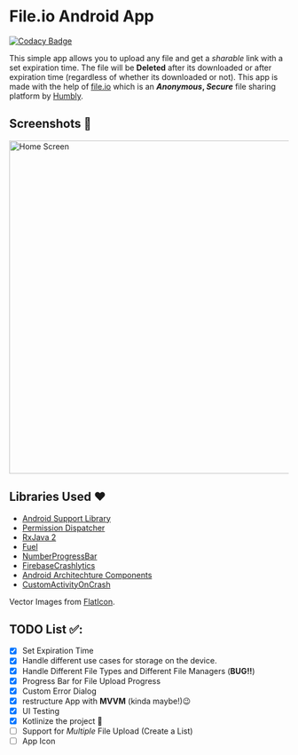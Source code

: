 # File.io Android App
[![Codacy Badge](https://api.codacy.com/project/badge/Grade/845a73f559a747279016b83c41a78446)](https://www.codacy.com/app/rumaan/file.io-app?utm_source=github.com&amp;utm_medium=referral&amp;utm_content=rumaan/file.io-app&amp;utm_campaign=Badge_Grade)

This simple app allows you to upload any file and get a _sharable_ link with a set expiration time.
The file will be **Deleted** after its downloaded or after expiration time (regardless of whether its downloaded or not).
This app is made with the help of [file.io](https://file.io) which is an **_Anonymous_, _Secure_** file sharing platform by [Humbly](http://humbly.com/).

## Screenshots 📸
<p float="left">
<img src="/screenshots/sc1.png" alt="Home Screen" height="600"/>

## Libraries Used ❤️
- [Android Support Library](https://developer.android.com/topic/libraries/support-library/index.html)
- [Permission Dispatcher](https://permissions-dispatcher.github.io/PermissionsDispatcher/)
- [RxJava 2](https://github.com/ReactiveX/RxJava)
- [Fuel](https://github.com/kittinunf/Fuel)
- [NumberProgressBar](https://github.com/daimajia/NumberProgressBar)
- [FirebaseCrashlytics](https://firebase.google.com/docs/crashlytics)
- [Android Architechture Components](https://developer.android.com/topic/libraries/architecture/)
- [CustomActivityOnCrash](https://github.com/Ereza/CustomActivityOnCrash)

Vector Images from [FlatIcon](https://www.flaticon.com/).

## TODO List ✅:
- [X] Set Expiration Time
- [X] Handle different use cases for storage on the device.
- [X] Handle Different File Types and Different File Managers (**BUG!!**)
- [X] Progress Bar for File Upload Progress
- [X] Custom Error Dialog
- [X] restructure App with **MVVM** (kinda maybe!)😉
- [X] UI Testing
- [X] Kotlinize the project 🎳
- [ ] Support for *Multiple* File Upload (Create a List)
- [ ] App Icon
